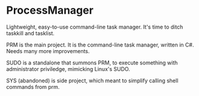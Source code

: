 # ProcessManager
Lightweight, easy-to-use command-line task manager. It's time to ditch taskkill and tasklist.

PRM is the main project. It is the command-line task manager, written in C#. Needs many more improvements.

SUDO is a standalone that summons PRM, to execute something with administrator priviledge, mimicking Linux's SUDO.

SYS (abandoned) is side project, which meant to simplify calling shell commands from prm.
